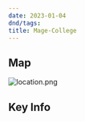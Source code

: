 ```yaml
---
date: 2023-01-04
dnd/tags:
title: Mage-College
---
```


## Map

![location.png](/images/dnd/location.png)

## Key Info
